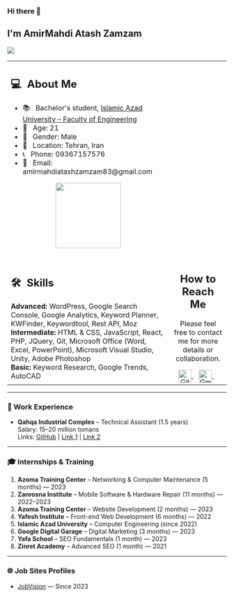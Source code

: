 ### Hi there 👋

## I'm AmirMahdi Atash Zamzam
![](https://komarev.com/ghpvc/?username=Amirmahdiatashzamzam&color=0069b4)

<table>
  <tr>
    <td>
      <h2> 💻 &nbsp;About Me </h2>
      <ul>
        <li>📚 &nbsp; Bachelor's student, <a href="https://hamedan.iau.ir/fa">Islamic Azad University – Faculty of Engineering</a></li>
        <li>🎂 &nbsp; Age: 21</li>
        <li>🚻 &nbsp; Gender: Male</li>
        <li>📍 &nbsp; Location: Tehran, Iran</li>
        <li>📞 &nbsp; Phone: 09367157576</li>
        <li>📧 &nbsp; Email: amirmahdiatashzamzam83@gmail.com</li>
      </ul>
      <p align="center">
        <img height="150em" src="https://github-readme-stats-eight-theta.vercel.app/api?username=Amirmahdiatashzamzam&show_icons=true&theme=algolia&include_all_commits=true&count_private=true"/>
      </p>
    </td>
  </tr>
  <tr>
    <td>
      <h2> 🛠 &nbsp;Skills</h2>
      <b>Advanced:</b> WordPress, Google Search Console, Google Analytics, Keyword Planner, KWFinder, Keywordtool, Rest API, Moz <br>
      <b>Intermediate:</b> HTML & CSS, JavaScript, React, PHP, JQuery, Git, Microsoft Office (Word, Excel, PowerPoint), Microsoft Visual Studio, Unity, Adobe Photoshop <br>
      <b>Basic:</b> Keyword Research, Google Trends, AutoCAD
    </td>
    <td>
      <div align="center">
        <h2><b>How to Reach Me</b></h2>
        <p>Please feel free to contact me for more details or collaboration.</p>
        <a href="https://github.com/Amirmahdi991" target="_blank">
          <img align="center" alt="GitHub" width="30em" src="https://img.icons8.com/ios-glyphs/50/000000/github.png" />
        </a> &nbsp;&nbsp;
        <a href="mailto:amirmahdiatashzamzam83@gmail.com">
          <img align="center" alt="Gmail" width="30em" src="https://img.icons8.com/ios-glyphs/50/000000/gmail.png" />
        </a> &nbsp;&nbsp;
      </div>
    </td>
  </tr>
</table>

---

### 📂 Work Experience
- **Qahqa Industrial Complex** – Technical Assistant (1.5 years)  
  Salary: 15–20 million tomans  
  Links: [GitHub](https://github.com/Amirmahdi...) | [Link 1](https://b2n.ir/f14739) | [Link 2](https://b2n.ir/r62305)  

---

### 🎓 Internships & Training
1. **Azoma Training Center** – Networking & Computer Maintenance (5 months) — 2023  
2. **Zanrosna Institute** – Mobile Software & Hardware Repair (11 months) — 2022–2023  
3. **Azoma Training Center** – Website Development (2 months) — 2023  
4. **Yafesh Institute** – Front-end Web Development (6 months) — 2022  
5. **Islamic Azad University** – Computer Engineering (since 2022)  
6. **Google Digital Garage** – Digital Marketing (3 months) — 2023  
7. **Yafa School** – SEO Fundamentals (1 month) — 2023  
8. **Zinret Academy** – Advanced SEO (1 month) — 2021  

---

### 🌐 Job Sites Profiles
- [JobVision](https://www.jobvision.ir) — Since 2023
